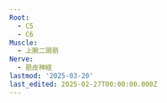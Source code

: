 ```yaml
---
Root:
  - C5
  - C6
Muscle:
  - 上腕二頭筋
Nerve:
  - 筋皮神経
lastmod: '2025-03-20'
last_edited: 2025-02-27T00:00:00.000Z
---
```



